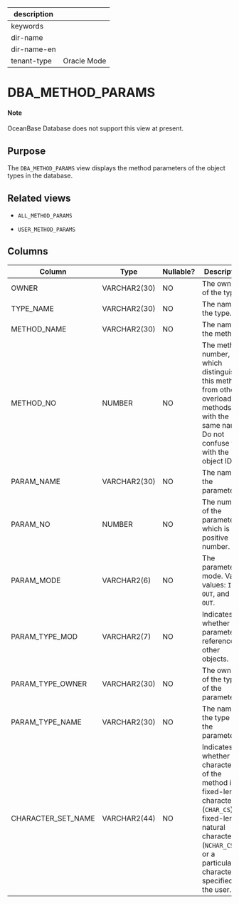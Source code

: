 |description||
|---|---|
|keywords||
|dir-name||
|dir-name-en||
|tenant-type|Oracle Mode|

DBA_METHOD_PARAMS
======================================

<main id="notice" type='explain'>
    <h4>Note</h4>
    <p>OceanBase Database does not support this view at present. </p>
  </main>

Purpose
-----------

The `DBA_METHOD_PARAMS` view displays the method parameters of the object types in the database.

Related views
-------------

* `ALL_METHOD_PARAMS`

* `USER_METHOD_PARAMS`

Columns
-------------

| **Column** | **Type** | **Nullable?** | **Description** |
|--------------------|--------------|----------------|-------------------------------------------------------------|
| OWNER | VARCHAR2(30) | NO | The owner of the type. |
| TYPE_NAME | VARCHAR2(30) | NO | The name of the type. |
| METHOD_NAME | VARCHAR2(30) | NO | The name of the method. |
| METHOD_NO | NUMBER | NO | The method number, which distinguishes this method from other overloaded methods with the same name. Do not confuse this with the object ID.  |
| PARAM_NAME | VARCHAR2(30) | NO | The name of the parameter. |
| PARAM_NO | NUMBER | NO | The number of the parameter, which is a positive number. |
| PARAM_MODE | VARCHAR2(6) | NO | The parameter mode. Valid values: `IN`, `OUT`, and `IN OUT`. |
| PARAM_TYPE_MOD | VARCHAR2(7) | NO | Indicates whether the parameter references other objects. |
| PARAM_TYPE_OWNER | VARCHAR2(30) | NO | The owner of the type of the parameter. |
| PARAM_TYPE_NAME | VARCHAR2(30) | NO | The name of the type of the parameter. |
| CHARACTER_SET_NAME | VARCHAR2(44) | NO | Indicates whether the character set of the method is a fixed-length character set (`CHAR_CS`), a fixed-length natural character set (`NCHAR_CS`), or a particular character set specified by the user.  |


